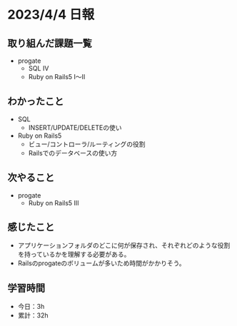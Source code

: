 # 2023/4/4 日報
## 取り組んだ課題一覧
- progate
  - SQL Ⅳ
  - Ruby on Rails5 Ⅰ〜Ⅱ

## わかったこと
- SQL
  - INSERT/UPDATE/DELETEの使い
- Ruby on Rails5
  - ビュー/コントローラ/ルーティングの役割
  - Railsでのデータベースの使い方

## 次やること
- progate 
  - Ruby on Rails5 Ⅲ

## 感じたこと
- アプリケーションフォルダのどこに何が保存され、それぞれどのような役割を持っているかを理解する必要がある。
- Railsのprogateのボリュームが多いため時間がかかりそう。

## 学習時間
- 今日：3h
- 累計：32h
